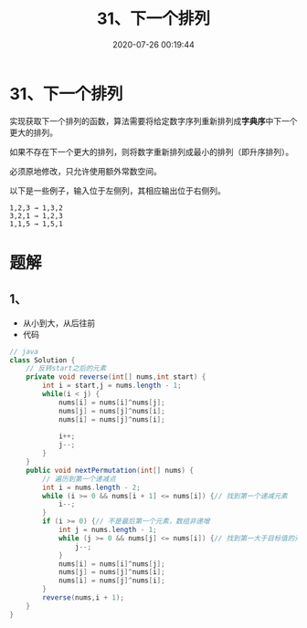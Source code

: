 ﻿---
title: 31、下一个排列
categories:
- leetcode
tags:
  - null
date: 2020-07-26 00:19:44
---

# 31、下一个排列
实现获取下一个排列的函数，算法需要将给定数字序列重新排列成**字典序**中下一个更大的排列。

如果不存在下一个更大的排列，则将数字重新排列成最小的排列（即升序排列）。

必须原地修改，只允许使用额外常数空间。

以下是一些例子，输入位于左侧列，其相应输出位于右侧列。
```
1,2,3 → 1,3,2
3,2,1 → 1,2,3
1,1,5 → 1,5,1
```
<!-- 来源：力扣（LeetCode）
链接：https://leetcode-cn.com/problems/next-permutation
著作权归领扣网络所有。商业转载请联系官方授权，非商业转载请注明出处。 -->

# 题解
## 1、
- 从小到大，从后往前
- 代码
```java
// java
class Solution {
    // 反转start之后的元素
    private void reverse(int[] nums,int start) {
        int i = start,j = nums.length - 1;
        while(i < j) {
            nums[i] = nums[i]^nums[j];
            nums[j] = nums[j]^nums[i];
            nums[i] = nums[j]^nums[i];
            
            i++;
            j--;
        }
    }
    public void nextPermutation(int[] nums) {
        // 遍历到第一个递减点
        int i = nums.length - 2;
        while (i >= 0 && nums[i + 1] <= nums[i]) {// 找到第一个递减元素
            i--;
        }
        if (i >= 0) {// 不是最后第一个元素，数组非递增
            int j = nums.length - 1;
            while (j >= 0 && nums[j] <= nums[i]) {// 找到第一大于目标值的元素
                j--;
            }
            nums[i] = nums[i]^nums[j];
            nums[j] = nums[j]^nums[i];
            nums[i] = nums[j]^nums[i];
        }
        reverse(nums,i + 1);
    }
}
```